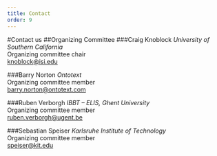 ```yaml
--- 
title: Contact
order: 9
---
```

#Contact us
##Organizing Committee
###Craig Knoblock
*University of Southern California*  
Organizing committee chair  
[knoblock@isi.edu](mailto:knoblock@isi.edu)

###Barry Norton
*Ontotext*  
Organizing committee member  
[barry.norton@ontotext.com](mailto:barry.norton@ontotext.com)

###Ruben Verborgh
*IBBT – ELIS, Ghent University*  
Organizing committee member  
[ruben.verborgh@ugent.be](mailto:ruben.verborgh@ugent.be)

###Sebastian Speiser
*Karlsruhe Institute of Technology*  
Organizing committee member  
[speiser@kit.edu](mailto:speiser@kit.edu)
